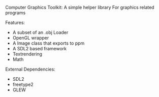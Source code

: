 Computer Graphics Toolkit:
A simple helper library For graphics related programs

Features:
- A subset of an .obj Loader
- OpenGL wrapper
- A Image class that exports to ppm
- A SDL2 based framework
- Textrendering
- Math

External Dependencies:
- SDL2
- freetype2
- GLEW
